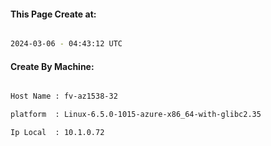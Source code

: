 
   
#### This Page Create at:

```bash

2024-03-06 - 04:43:12 UTC

```

#### Create By Machine:

```bash

Host Name : fv-az1538-32

platform  : Linux-6.5.0-1015-azure-x86_64-with-glibc2.35

Ip Local  : 10.1.0.72

```

